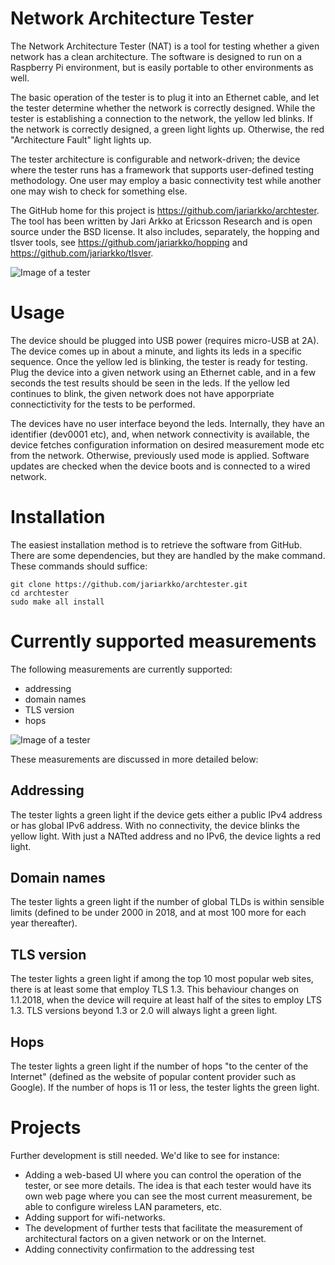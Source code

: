 
# Network Architecture Tester

The Network Architecture Tester (NAT) is a tool for testing whether a given network has a clean architecture. The software is designed to run on a Raspberry Pi environment, but is easily portable to other environments as well.

The basic operation of the tester is to plug it into an Ethernet cable, and let the tester determine whether the network is correctly designed. While the tester is establishing a connection to the network, the yellow led blinks. If the network is correctly designed, a green light lights up. Otherwise, the red "Architecture Fault" light lights up.

The tester architecture is configurable and network-driven; the device where the tester runs has a framework that supports user-defined testing methodology. One user may employ a basic connectivity test while another one may wish to check for something else.

The GitHub home for this project is https://github.com/jariarkko/archtester. The tool has been written by Jari Arkko at Ericsson Research and is open source under the BSD license. It also includes, separately, the hopping and tlsver tools, see https://github.com/jariarkko/hopping and https://github.com/jariarkko/tlsver.

![Image of a tester](https://github.com/jariarkko/archtester/blob/master/doc/tester.jpg?raw=true)

# Usage

The device should be plugged into USB power (requires micro-USB at 2A). The device comes up in about a minute, and lights its leds in a specific sequence. Once the yellow led is blinking, the tester is ready for testing. Plug the device into a given network using an Ethernet cable, and in a few seconds the test results should be seen in the leds. If the yellow led continues to blink, the given network does not have apporpriate connectictivity for the tests to be performed.

The devices have no user interface beyond the leds. Internally, they have an identifier (dev0001 etc), and, when network connectivity is available, the device fetches configuration information on desired measurement mode etc from the network. Otherwise, previously used mode is applied. Software updates are checked when the device boots and is connected to a wired network.

# Installation

The easiest installation method is to retrieve the software from GitHub. There are some dependencies, but they are handled by the make command. These commands should suffice:

    git clone https://github.com/jariarkko/archtester.git
    cd archtester
    sudo make all install

# Currently supported measurements

The following measurements are currently supported:

- addressing
- domain names
- TLS version
- hops

![Image of a tester](https://github.com/jariarkko/archtester/blob/master/doc/testercloseup.jpg?raw=true)

These measurements are discussed in more detailed below:

## Addressing

The tester lights a green light if the device gets either a public IPv4 address or has global IPv6 address. With no connectivity, the device blinks the yellow light. With just a NATted address and no IPv6, the device lights a red light.

## Domain names

The tester lights a green light if the number of global TLDs is within sensible limits (defined to be under 2000 in 2018, and at most 100 more for each year thereafter).

## TLS version

The tester lights a green light if among the top 10 most popular web sites, there is at least some that employ TLS 1.3. This behaviour changes on 1.1.2018, when the device will require at least half of the sites to employ LTS 1.3. TLS versions beyond 1.3 or 2.0 will always light a green light.

## Hops

The tester lights a green light if the number of hops "to the center of the Internet" (defined as the website of popular content provider such as Google). If the number of hops is 11 or less, the tester lights the green light.

# Projects

Further development is still needed. We'd like to see for instance:

* Adding a web-based UI where you can control the operation of the tester, or see more details. The idea is that each tester would have its own web page where you can see the most current measurement, be able to configure wireless LAN parameters, etc.
* Adding support for wifi-networks.
* The development of further tests that facilitate the measurement of architectural factors on a given network or on the Internet.
* Adding connectivity confirmation to the addressing test
